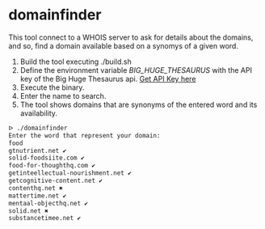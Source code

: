 # domainfinder

This tool connect to a WHOIS server to ask for details about the domains, and so, find a domain available based on a synomys of a given word.

1. Build the tool executing ./build.sh
2. Define the environment variable *BIG_HUGE_THESAURUS* with the API key of the Big Huge Thesaurus api. [Get API Key here](https://words.bighugelabs.com/getkey.php)
3. Execute the binary.
4. Enter the name to search.
5. The tool shows domains that are synonyms of the entered word and its availability.

```sh
ᐅ ./domainfinder
Enter the word that represent your domain:
food
gtnutrient.net ✔
solid-foodsiite.com ✔
food-for-thoughthq.com ✔
getinteellectual-nourishment.net ✔
getcognitive-content.net ✔
contenthq.net ✖
mattertime.net ✔
mentaal-objecthq.net ✔
solid.net ✖
substancetimee.net ✔

```

